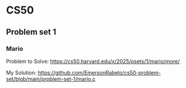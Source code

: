 # CS50

## Problem set 1
### Mario
  Problem to Solve: https://cs50.harvard.edu/x/2025/psets/1/mario/more/
  
  My Solution: https://github.com/EmersonRabelo/cs50-problem-set/blob/main/problem-set-1/mario.c
